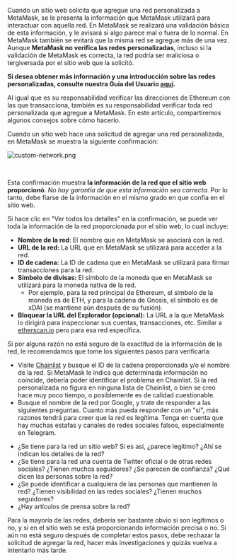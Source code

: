 Cuando un sitio web solicita que agregue una red personalizada a MetaMask, se le presenta la información que MetaMask utilizará para interactuar con aquella red. En MetaMask se realizará una validación básica de esta información, y le avisará si algo parece mal o fuera de lo normal. En MetaMask también se evitará que la misma red se agregue más de una vez. Aunque **MetaMask no verifica las redes personalizadas**, incluso si la validación de MetaMask es correcta, la red podría ser maliciosa o tergiversada por el sitio web que la solicitó.


**Si desea obtener más información y una introducción sobre las redes personalizadas, consulte nuestra Guía del Usuario [aquí](https://support.metamask.io/hc/en-us/articles/4404424659995).**


Al igual que es su responsabilidad verificar las direcciones de Ethereum con las que transacciona, también es su responsabilidad verificar toda red personalizada que agregue a MetaMask. En este artículo, compartiremos algunos consejos sobre cómo hacerlo.


Cuando un sitio web hace una solicitud de agregar una red personalizada, en MetaMask se muestra la siguiente confirmación:


![custom-network.png](https://support.metamask.io/hc/article_attachments/360087917091/custom-network.png)


 


Esta confirmación muestra **la información de la red que el sitio web proporcionó**. *No hay garantía de que esta información sea correcta*. Por lo tanto, debe fiarse de la información en el mismo grado en que confía en el sitio web.


Si hace clic en "Ver todos los detalles" en la confirmación, se puede ver toda la información de la red proporcionada por el sitio web, lo cual incluye:


* **Nombre de la red**: El nombre que en MetaMask se asociará con la red.
* **URL de la red:** La URL que en MetaMask se utilizará para acceder a la red.
* **ID de cadena:** La ID de cadena que en MetaMask se utilizará para firmar transacciones para la red.
* **Símbolo de divisas:** El símbolo de la moneda que en MetaMask se utilizará para la moneda nativa de la red.
	+ Por ejemplo, para la red principal de Ethereum, el símbolo de la moneda es de ETH, y para la cadena de Gnosis, el símbolo es de xDAI (se mantiene aún después de su fusión).
* **Bloquear la URL del Explorador (opcional):** La URL a la que MetaMask lo dirigirá para inspeccionar sus cuentas, transacciones, etc. Similar a [etherscan.io](https://etherscan.io) pero para esa red específica.


Si por alguna razón no está seguro de la exactitud de la información de la red, le recomendamos que tome los siguientes pasos para verificarla:


* Visite [Chainlist](https://chainlist.wtf/) y busque el ID de la cadena proporcionada y/o el nombre de la red. Si MetaMask le indica que determinada información no coincide, debería poder identificar el problema en Chainlist. Si la red personalizada no figura en ninguna lista de Chainlist, o bien se creó hace muy poco tiempo, o posiblemente es de calidad cuestionable.
* Busque el nombre de la red por Google, y trate de responder a las siguientes preguntas. Cuanto más pueda responder con un "sí", más razones tendrá para creer que la red es legítima. Tenga en cuenta que hay muchas estafas y canales de redes sociales falsos, especialmente en Telegram.
+ ¿Se tiene para la red un sitio web? Si es así, ¿parece legítimo? ¿Ahí se indican los detalles de la red?
+ ¿Se tiene para la red una cuenta de Twitter oficial o de otras redes sociales? ¿Tienen muchos seguidores? ¿Se parecen de confianza? ¿Qué dicen las personas sobre la red?
+ ¿Se puede identificar a cualquiera de las personas que mantienen la red? ¿Tienen visibilidad en las redes sociales? ¿Tienen muchos seguidores?
+ ¿Hay artículos de prensa sobre la red?


Para la mayoría de las redes, debería ser bastante obvio si son legítimos o no, y si en el sitio web se está proporcionando información precisa o no. Si aún no está seguro después de completar estos pasos, debe rechazar la solicitud de agregar la red, hacer más investigaciones y quizás vuelva a intentarlo más tarde.

